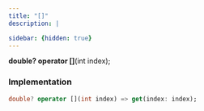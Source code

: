 ```yaml
---
title: "[]"
description: |

sidebar: {hidden: true}
---
```

<span class="dart-code"><strong>double? operator []</strong>(<span class="nobr">int index</span>);</span>


### Implementation
```dart
double? operator [](int index) => get(index: index);
```

